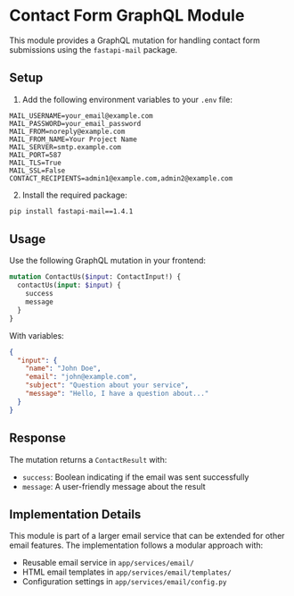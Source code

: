 # Contact Form GraphQL Module

This module provides a GraphQL mutation for handling contact form submissions using the `fastapi-mail` package.

## Setup

1. Add the following environment variables to your `.env` file:

```
MAIL_USERNAME=your_email@example.com
MAIL_PASSWORD=your_email_password
MAIL_FROM=noreply@example.com
MAIL_FROM_NAME=Your Project Name
MAIL_SERVER=smtp.example.com
MAIL_PORT=587
MAIL_TLS=True
MAIL_SSL=False
CONTACT_RECIPIENTS=admin1@example.com,admin2@example.com
```

2. Install the required package:

```bash
pip install fastapi-mail==1.4.1
```

## Usage

Use the following GraphQL mutation in your frontend:

```graphql
mutation ContactUs($input: ContactInput!) {
  contactUs(input: $input) {
    success
    message
  }
}
```

With variables:

```json
{
  "input": {
    "name": "John Doe",
    "email": "john@example.com",
    "subject": "Question about your service",
    "message": "Hello, I have a question about..."
  }
}
```

## Response

The mutation returns a `ContactResult` with:

- `success`: Boolean indicating if the email was sent successfully
- `message`: A user-friendly message about the result

## Implementation Details

This module is part of a larger email service that can be extended for other email features. The implementation follows a modular approach with:

- Reusable email service in `app/services/email/`
- HTML email templates in `app/services/email/templates/`
- Configuration settings in `app/services/email/config.py`